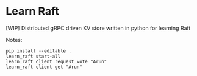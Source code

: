 # Learn Raft

[WIP] Distributed gRPC driven KV store written in python for learning Raft

[//]: # ()
[//]: # (# Python Project Template)

[//]: # ()
[//]: # (A low dependency and really simple to start project template for Python Projects.)

[//]: # ()
[//]: # (See also )

[//]: # (- [Flask-Project-Template]&#40;https://github.com/rochacbruno/flask-project-template/&#41; for a full feature Flask project including database, API, admin interface, etc.)

[//]: # (- [FastAPI-Project-Template]&#40;https://github.com/rochacbruno/fastapi-project-template/&#41; The base to start an openapi project featuring: SQLModel, Typer, FastAPI, JWT Token Auth, Interactive Shell, Management Commands.)

[//]: # ()
[//]: # (### HOW TO USE THIS TEMPLATE)

[//]: # ()
[//]: # (> **DO NOT FORK** this is meant to be used from **[Use this template]&#40;https://github.com/rochacbruno/python-project-template/generate&#41;** feature.)

[//]: # ()
[//]: # (1. Click on **[Use this template]&#40;https://github.com/rochacbruno/python-project-template/generate&#41;**)

[//]: # (3. Give a name to your project  )

[//]: # (   &#40;e.g. `my_awesome_project` recommendation is to use all lowercase and underscores separation for repo names.&#41;)

[//]: # (3. Wait until the first run of CI finishes  )

[//]: # (   &#40;Github Actions will process the template and commit to your new repo&#41;)

[//]: # (4. If you want [codecov]&#40;https://about.codecov.io/sign-up/&#41; Reports and Automatic Release to [PyPI]&#40;https://pypi.org&#41;  )

[//]: # (  On the new repository `settings->secrets` add your `PIPY_API_TOKEN` and `CODECOV_TOKEN` &#40;get the tokens on respective websites&#41;)

[//]: # (4. Read the file [CONTRIBUTING.md]&#40;CONTRIBUTING.md&#41;)

[//]: # (5. Then clone your new project and happy coding!)

[//]: # ()
[//]: # (> **NOTE**: **WAIT** until first CI run on github actions before cloning your new project.)

[//]: # ()
[//]: # (### What is included on this template?)

[//]: # ()
[//]: # (- 🖼️ Templates for starting multiple application types:)

[//]: # (  * **Basic low dependency** Python program &#40;default&#41; [use this template]&#40;https://github.com/rochacbruno/python-project-template/generate&#41;)

[//]: # (  * **Flask** with database, admin interface, restapi and authentication [use this template]&#40;https://github.com/rochacbruno/flask-project-template/generate&#41;.)

[//]: # (  **or Run `make init` after cloning to generate a new project based on a template.**)

[//]: # (- 📦 A basic [setup.py]&#40;setup.py&#41; file to provide installation, packaging and distribution for your project.  )

[//]: # (  Template uses setuptools because it's the de-facto standard for Python packages, you can run `make switch-to-poetry` later if you want.)

[//]: # (- 🤖 A [Makefile]&#40;Makefile&#41; with the most useful commands to install, test, lint, format and release your project.)

[//]: # (- 📃 Documentation structure using [mkdocs]&#40;http://www.mkdocs.org&#41;)

[//]: # (- 💬 Auto generation of change log using **gitchangelog** to keep a HISTORY.md file automatically based on your commit history on every release.)

[//]: # (- 🐋 A simple [Containerfile]&#40;Containerfile&#41; to build a container image for your project.  )

[//]: # (  `Containerfile` is a more open standard for building container images than Dockerfile, you can use buildah or docker with this file.)

[//]: # (- 🧪 Testing structure using [pytest]&#40;https://docs.pytest.org/en/latest/&#41;)

[//]: # (- ✅ Code linting using [flake8]&#40;https://flake8.pycqa.org/en/latest/&#41;)

[//]: # (- 📊 Code coverage reports using [codecov]&#40;https://about.codecov.io/sign-up/&#41;)

[//]: # (- 🛳️ Automatic release to [PyPI]&#40;https://pypi.org&#41; using [twine]&#40;https://twine.readthedocs.io/en/latest/&#41; and github actions.)

[//]: # (- 🎯 Entry points to execute your program using `python -m <learn_raft>` or `$ learn_raft` with basic CLI argument parsing.)

[//]: # (- 🔄 Continuous integration using [Github Actions]&#40;.github/workflows/&#41; with jobs to lint, test and release your project on Linux, Mac and Windows environments.)

[//]: # ()
[//]: # (> Curious about architectural decisions on this template? read [ABOUT_THIS_TEMPLATE.md]&#40;ABOUT_THIS_TEMPLATE.md&#41;  )

[//]: # (> If you want to contribute to this template please open an [issue]&#40;https://github.com/rochacbruno/python-project-template/issues&#41; or fork and send a PULL REQUEST.)

[//]: # ()
[//]: # ([❤️ Sponsor this project]&#40;https://github.com/sponsors/arunma/&#41;)

[//]: # ()
[//]: # (<!--  DELETE THE LINES ABOVE THIS AND WRITE YOUR PROJECT README BELOW -->)

[//]: # ()
[//]: # (---)

[//]: # (# learn_raft)

[//]: # ()
[//]: # ([![codecov]&#40;https://codecov.io/gh/arunma/learn_raft/branch/main/graph/badge.svg?token=learn_raft_token_here&#41;]&#40;https://codecov.io/gh/arunma/learn_raft&#41;)

[//]: # ([![CI]&#40;https://github.com/arunma/learn_raft/actions/workflows/main.yml/badge.svg&#41;]&#40;https://github.com/arunma/learn_raft/actions/workflows/main.yml&#41;)

[//]: # ()
[//]: # (Distributed gRPC driven KV store written in python for learning Raft)

[//]: # ()
[//]: # (## Install it from PyPI)

[//]: # ()
[//]: # (```bash)

[//]: # (pip install learn_raft)

[//]: # (```)

[//]: # ()
[//]: # (## Usage)

[//]: # ()
[//]: # (```py)

[//]: # (from learn_raft import BaseClass)

[//]: # (from learn_raft import base_function)

[//]: # ()
[//]: # (BaseClass&#40;&#41;.base_method&#40;&#41;)

[//]: # (base_function&#40;&#41;)

[//]: # (```)

[//]: # ()
[//]: # (```bash)

[//]: # ($ python -m learn_raft)

[//]: # (#or)

[//]: # ($ learn_raft)

[//]: # (```)

[//]: # ()
[//]: # (## Development)

[//]: # ()
[//]: # (Read the [CONTRIBUTING.md]&#40;CONTRIBUTING.md&#41; file.)

[//]: # ()


Notes: 

```
pip install --editable .
learn_raft start-all
learn_raft client request_vote "Arun"  
learn_raft client get "Arun"  

``` 
